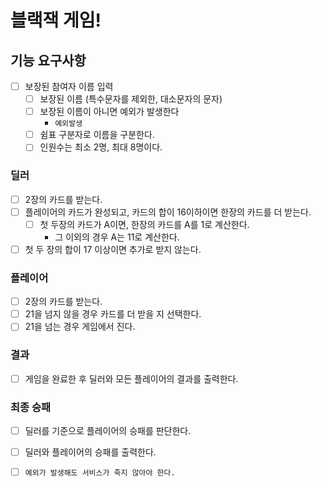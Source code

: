# 블랙잭 게임! 


## 기능 요구사항 
- [ ] 보장된 참여자 이름 입력
    - [ ] 보장된 이름 (특수문자를 제외한, 대소문자의 문자)
    - [ ] 보장된 이름이 아니면 예외가 발생한다
        - `예외발생`
    - [ ] 쉼표 구분자로 이름을 구분한다.
    - [ ] 인원수는 최소 2명, 최대 8명이다.
### 딜러 
- [ ] 2장의 카드를 받는다. 
- [ ] 플레이어의 카드가 완성되고, 카드의 합이 16이하이면 한장의 카드를 더 받는다.
    - [ ] 첫 두장의 카드가 A이면, 한장의 카드를 A를 1로 계산한다.
        - 그 이외의 경우 A는 11로 계산한다.
- [ ] 첫 두 장의 합이 17 이상이면 추가로 받지 않는다. 

### 플레이어
- [ ] 2장의 카드를 받는다.
- [ ] 21을 넘지 않을 경우 카드를 더 받을 지 선택한다.
- [ ] 21을 넘는 경우 게임에서 진다.

### 결과
- [ ] 게임을 완료한 후 딜러와 모든 플레이어의 결과를 출력한다.

### 최종 승패
- [ ] 딜러를 기준으로 플레이어의 승패를 판단한다.
- [ ] 딜러와 플레이어의 승패를 출력한다.



- [ ] `예외가 발생해도 서비스가 죽지 않아야 한다.` 
